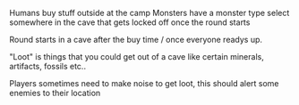

Humans buy stuff outside at the camp
Monsters have a monster type select somewhere in the cave that gets locked off once the round starts

Round starts in a cave after the buy time / once everyone readys up. 

"Loot" is things that you could get out of a cave like certain minerals, artifacts, fossils etc.. 

Players sometimes need to make noise to get loot, this should alert some enemies to their location 